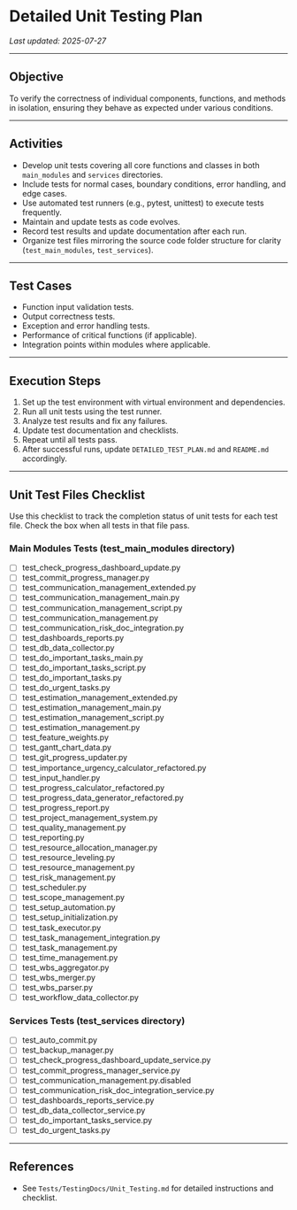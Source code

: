 # Detailed Unit Testing Plan

_Last updated: 2025-07-27_

---

## Objective

To verify the correctness of individual components, functions, and methods in isolation, ensuring they behave as expected under various conditions.

---

## Activities

- Develop unit tests covering all core functions and classes in both `main_modules` and `services` directories.
- Include tests for normal cases, boundary conditions, error handling, and edge cases.
- Use automated test runners (e.g., pytest, unittest) to execute tests frequently.
- Maintain and update tests as code evolves.
- Record test results and update documentation after each run.
- Organize test files mirroring the source code folder structure for clarity (`test_main_modules`, `test_services`).

---

## Test Cases

- Function input validation tests.
- Output correctness tests.
- Exception and error handling tests.
- Performance of critical functions (if applicable).
- Integration points within modules where applicable.

---

## Execution Steps

1. Set up the test environment with virtual environment and dependencies.
2. Run all unit tests using the test runner.
3. Analyze test results and fix any failures.
4. Update test documentation and checklists.
5. Repeat until all tests pass.
6. After successful runs, update `DETAILED_TEST_PLAN.md` and `README.md` accordingly.

---

## Unit Test Files Checklist

Use this checklist to track the completion status of unit tests for each test file. Check the box when all tests in that file pass.

### Main Modules Tests (test_main_modules directory)
- [ ] test_check_progress_dashboard_update.py
- [ ] test_commit_progress_manager.py
- [ ] test_communication_management_extended.py
- [ ] test_communication_management_main.py
- [ ] test_communication_management_script.py
- [ ] test_communication_management.py
- [ ] test_communication_risk_doc_integration.py
- [ ] test_dashboards_reports.py
- [ ] test_db_data_collector.py
- [ ] test_do_important_tasks_main.py
- [ ] test_do_important_tasks_script.py
- [ ] test_do_important_tasks.py
- [ ] test_do_urgent_tasks.py
- [ ] test_estimation_management_extended.py
- [ ] test_estimation_management_main.py
- [ ] test_estimation_management_script.py
- [ ] test_estimation_management.py
- [ ] test_feature_weights.py
- [ ] test_gantt_chart_data.py
- [ ] test_git_progress_updater.py
- [ ] test_importance_urgency_calculator_refactored.py
- [ ] test_input_handler.py
- [ ] test_progress_calculator_refactored.py
- [ ] test_progress_data_generator_refactored.py
- [ ] test_progress_report.py
- [ ] test_project_management_system.py
- [ ] test_quality_management.py
- [ ] test_reporting.py
- [ ] test_resource_allocation_manager.py
- [ ] test_resource_leveling.py
- [ ] test_resource_management.py
- [ ] test_risk_management.py
- [ ] test_scheduler.py
- [ ] test_scope_management.py
- [ ] test_setup_automation.py
- [ ] test_setup_initialization.py
- [ ] test_task_executor.py
- [ ] test_task_management_integration.py
- [ ] test_task_management.py
- [ ] test_time_management.py
- [ ] test_wbs_aggregator.py
- [ ] test_wbs_merger.py
- [ ] test_wbs_parser.py
- [ ] test_workflow_data_collector.py

### Services Tests (test_services directory)
- [ ] test_auto_commit.py
- [ ] test_backup_manager.py
- [ ] test_check_progress_dashboard_update_service.py
- [ ] test_commit_progress_manager_service.py
- [ ] test_communication_management.py.disabled
- [ ] test_communication_risk_doc_integration_service.py
- [ ] test_dashboards_reports_service.py
- [ ] test_db_data_collector_service.py
- [ ] test_do_important_tasks_service.py
- [ ] test_do_urgent_tasks.py

---

## References

- See `Tests/TestingDocs/Unit_Testing.md` for detailed instructions and checklist.

